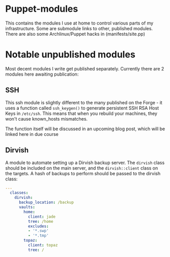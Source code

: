 # Puppet-modules

This contains the modules I use at home to control various parts of my
infrastructure. Some are submodule links to other, published modules. There
are also some Archlinux/Puppet hacks in (manifests/site.pp)

# Notable unpublished modules

Most decent modules I write get published separately. Currently there are 2
modules here awaiting publication:

## SSH

This ssh module is slightly different to the many published on the Forge - it uses
a function called `ssh_keygen()` to generate persistent SSH RSA Host Keys in `/etc/ssh`.
This means that when you rebuild your machines, they won't cause known\_hosts mismatches.

The function itself will be discussed in an upcoming blog post, which will be linked
here in due course

## Dirvish

A module to automate setting up a Dirvish backup server. The `dirvish` class should
be included on the main server, and the `dirvish::client` class on the targets. A
hash of backups to perform should be passed to the dirvish class:

```yaml
---
  classes:
    dirvish:
      backup_location: /backup
      vaults:
        home:
          client: jade
          tree: /home
          excludes:
          - '*.swp'
          - '*.tmp'
        topaz:
          client: topaz
          tree: /
```

<!-- vim: set ft=markdown: -->

